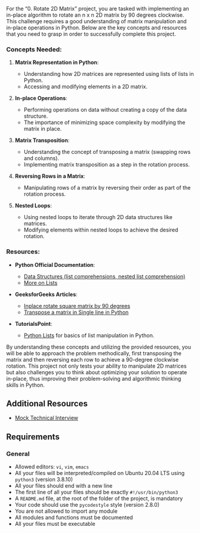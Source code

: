For the “0. Rotate 2D Matrix” project, you are tasked with implementing an in-place algorithm to rotate an n x n 2D matrix by 90 degrees clockwise. This challenge requires a good understanding of matrix manipulation and in-place operations in Python. Below are the key concepts and resources that you need to grasp in order to successfully complete this project.

### Concepts Needed:

1.  **Matrix Representation in Python**:
    
    *   Understanding how 2D matrices are represented using lists of lists in Python.
    *   Accessing and modifying elements in a 2D matrix.
2.  **In-place Operations**:
    
    *   Performing operations on data without creating a copy of the data structure.
    *   The importance of minimizing space complexity by modifying the matrix in place.
3.  **Matrix Transposition**:
    
    *   Understanding the concept of transposing a matrix (swapping rows and columns).
    *   Implementing matrix transposition as a step in the rotation process.
4.  **Reversing Rows in a Matrix**:
    
    *   Manipulating rows of a matrix by reversing their order as part of the rotation process.
5.  **Nested Loops**:
    
    *   Using nested loops to iterate through 2D data structures like matrices.
    *   Modifying elements within nested loops to achieve the desired rotation.

### Resources:

*   **Python Official Documentation**:
    
    *   [Data Structures (list comprehensions, nested list comprehension)](/rltoken/eZc_ELGxUgkuc4kkE_fd7Q "Data Structures (list comprehensions, nested list comprehension)")
    *   [More on Lists](/rltoken/0ORj179giGhGe8jpcxBkXg "More on Lists")
*   **GeeksforGeeks Articles**:
    
    *   [Inplace rotate square matrix by 90 degrees](/rltoken/9T8w4mtiIIRDtfLSmEmrLA "Inplace rotate square matrix by 90 degrees")
    *   [Transpose a matrix in Single line in Python](/rltoken/JdIFvtej2hMW-Wd9ABHMOA "Transpose a matrix in Single line in Python")
*   **TutorialsPoint**:
    
    *   [Python Lists](/rltoken/rFmzUTpaLGqDXjGA6D9eYw "Python Lists") for basics of list manipulation in Python.

By understanding these concepts and utilizing the provided resources, you will be able to approach the problem methodically, first transposing the matrix and then reversing each row to achieve a 90-degree clockwise rotation. This project not only tests your ability to manipulate 2D matrices but also challenges you to think about optimizing your solution to operate in-place, thus improving their problem-solving and algorithmic thinking skills in Python.

Additional Resources
--------------------

*   [Mock Technical Interview](/rltoken/4GPWA9C2AJHtpdGxuIHEPA "Mock Technical Interview")

Requirements
------------

### General

*   Allowed editors: `vi`, `vim`, `emacs`
*   All your files will be interpreted/compiled on Ubuntu 20.04 LTS using `python3` (version 3.8.10)
*   All your files should end with a new line
*   The first line of all your files should be exactly `#!/usr/bin/python3`
*   A `README.md` file, at the root of the folder of the project, is mandatory
*   Your code should use the `pycodestyle` style (version 2.8.0)
*   You are not allowed to import any module
*   All modules and functions must be documented
*   All your files must be executable
